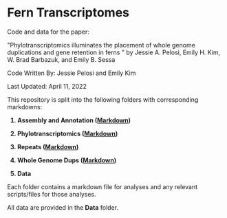 # Fern Transcriptomes 

Code and data for the paper:

"Phylotranscriptomics illuminates the placement of whole genome duplications and gene retention in ferns " by Jessie A. Pelosi, Emily H. Kim, W. Brad Barbazuk, and Emily B. Sessa

Code Written By: Jessie Pelosi and Emily Kim 

Last Updated: April 11, 2022

This repository is split into the following folders with corresponding markdowns: 
<b>
  
 1) Assembly and Annotation ([Markdown](https://github.com/jessiepelosi/ferntxms/blob/main/AssemblyAnnotation/AssemblyAnnotation.md))
  
 2) Phylotranscriptomics ([Markdown](https://github.com/jessiepelosi/ferntxms/blob/main/Phylotranscriptomics/Phylotranscriptomics.md))
 
 3) Repeats ([Markdown](https://github.com/jessiepelosi/ferntxms/blob/main/Repeats/Repeats.md)) 
 
 4) Whole Genome Dups ([Markdown](https://github.com/jessiepelosi/ferntxms/blob/main/WholeGenomeDups/WGDs.md)) 
 
 5) Data 

</b>


Each folder contains a markdown file for analyses and any relevant scripts/files for those analyses. 

All data are provided in the <b>Data</b> folder. 
